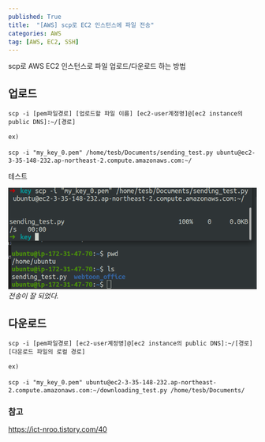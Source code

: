 ```yaml
---
published: True
title:  "[AWS] scp로 EC2 인스턴스에 파일 전송"
categories: AWS
tag: [AWS, EC2, SSH]
---
```



scp로 AWS EC2 인스턴스로 파일 업로드/다운로드 하는 방법

## 업로드
```
scp -i [pem파일경로] [업로드할 파일 이름] [ec2-user계정명]@[ec2 instance의 public DNS]:~/[경로]
```

```
ex)

scp -i "my_key_0.pem" /home/tesb/Documents/sending_test.py ubuntu@ec2-3-35-148-232.ap-northeast-2.compute.amazonaws.com:~/
```

테스트  

![Image0](/images/2023-01-15-scp_send_file_0.png)*전송이 잘 되었다.*   


## 다운로드
```
scp -i [pem파일경로] [ec2-user계정명]@[ec2 instance의 public DNS]:~/[경로] [다운로드 파일의 로컬 경로] 
```
```
ex)

scp -i "my_key_0.pem" ubuntu@ec2-3-35-148-232.ap-northeast-2.compute.amazonaws.com:~/downloading_test.py /home/tesb/Documents/ 
```

### 참고

<https://ict-nroo.tistory.com/40>